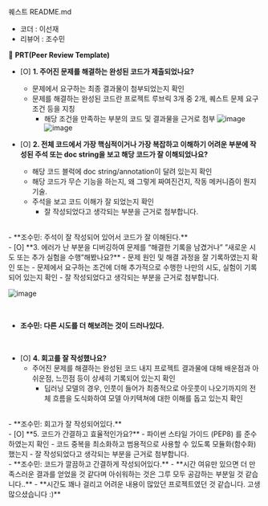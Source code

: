퀘스트 README.md

- 코더 : 이선재
- 리뷰어 : 조수민


🔑 **PRT(Peer Review Template)**

- [O]  **1. 주어진 문제를 해결하는 완성된 코드가 제출되었나요?**
    - 문제에서 요구하는 최종 결과물이 첨부되었는지 확인
    - 문제를 해결하는 완성된 코드란 프로젝트 루브릭 3개 중 2개, 
    퀘스트 문제 요구조건 등을 지칭
        - 해당 조건을 만족하는 부분의 코드 및 결과물을 근거로 첨부
    ![image](https://github.com/whtnals135/Aiffel_Quest_seonjaelee/assets/149548856/253a2366-1397-4304-a39e-8e4b8ebe7fc3)  
    ![image](https://github.com/whtnals135/Aiffel_Quest_seonjaelee/assets/149548856/231e5bdf-fa6c-4fce-a51d-ea1a513ca25e)


- [O]  **2. 전체 코드에서 가장 핵심적이거나 가장 복잡하고 이해하기 어려운 부분에 작성된 
주석 또는 doc string을 보고 해당 코드가 잘 이해되었나요?**
    - 해당 코드 블럭에 doc string/annotation이 달려 있는지 확인
    - 해당 코드가 무슨 기능을 하는지, 왜 그렇게 짜여진건지, 작동 메커니즘이 뭔지 기술.
    - 주석을 보고 코드 이해가 잘 되었는지 확인
        - 잘 작성되었다고 생각되는 부분을 근거로 첨부합니다.
<br>  
    - **조수민: 주석이 잘 작성되어 있어서 코드가 잘 이해된다.**
   <br>     
- [O]  **3. 에러가 난 부분을 디버깅하여 문제를 “해결한 기록을 남겼거나” 
”새로운 시도 또는 추가 실험을 수행”해봤나요?**
    - 문제 원인 및 해결 과정을 잘 기록하였는지 확인 또는
    - 문제에서 요구하는 조건에 더해 추가적으로 수행한 나만의 시도, 
    실험이 기록되어 있는지 확인
        - 잘 작성되었다고 생각되는 부분을 근거로 첨부합니다.
 
 ![image](https://github.com/whtnals135/Aiffel_Quest_seonjaelee/assets/149548856/58adc994-33b6-4097-be9c-3506413afdef)
 
<br> 
     
- **조수민: 다른 시도를 더 해보려는 것이 드러나있다.**
    
<br> 
      
- [O]  **4. 회고를 잘 작성했나요?**
    - 주어진 문제를 해결하는 완성된 코드 내지 프로젝트 결과물에 대해
    배운점과 아쉬운점, 느낀점 등이 상세히 기록되어 있는지 확인
        - 딥러닝 모델의 경우,
        인풋이 들어가 최종적으로 아웃풋이 나오기까지의 전체 흐름을 도식화하여 
        모델 아키텍쳐에 대한 이해를 돕고 있는지 확인
<br>  
    - **조수민: 회고가 잘 작성되어있다.**
   <br>    
- [O]  **5. 코드가 간결하고 효율적인가요?**
    - 파이썬 스타일 가이드 (PEP8) 를 준수하였는지 확인
    - 코드 중복을 최소화하고 범용적으로 사용할 수 있도록 모듈화(함수화) 했는지
        - 잘 작성되었다고 생각되는 부분을 근거로 첨부합니다.
<br>  
    - **조수민: 코드가 깔끔하고 간결하게 작성되어있다.**  
    - **시간 여유만 있으면 더 만족스러운 결과를 얻었을 것 같다며 아쉬워하는 것은 그루 모두 공감하는 부분일 것 같습니다..**
    - **시간도 꽤나 걸리고 어려운 내용이 많았던 프로젝트였던 것 같습니다. 고생많으셨습니다 :)**  
   <br>    
